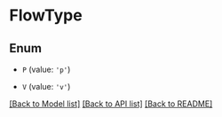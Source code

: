 # FlowType


## Enum

* `P` (value: `'p'`)

* `V` (value: `'v'`)

[[Back to Model list]](../README.md#documentation-for-models) [[Back to API list]](../README.md#documentation-for-api-endpoints) [[Back to README]](../README.md)

